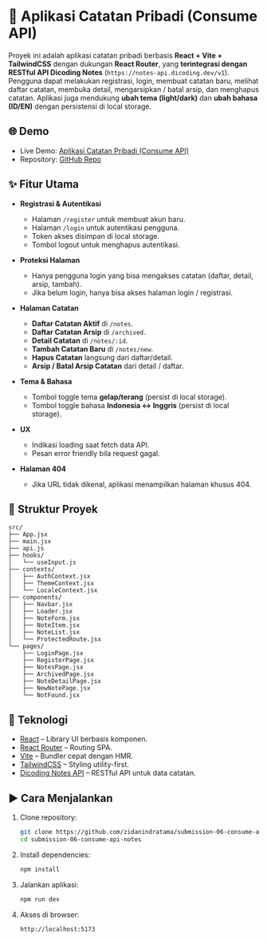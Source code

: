 # 📒 Aplikasi Catatan Pribadi (Consume API)

Proyek ini adalah aplikasi catatan pribadi berbasis **React + Vite + TailwindCSS** dengan dukungan **React Router**, yang **terintegrasi dengan RESTful API Dicoding Notes** (`https://notes-api.dicoding.dev/v1`).
Pengguna dapat melakukan registrasi, login, membuat catatan baru, melihat daftar catatan, membuka detail, mengarsipkan / batal arsip, dan menghapus catatan. Aplikasi juga mendukung **ubah tema (light/dark)** dan **ubah bahasa (ID/EN)** dengan persistensi di local storage.

## 🌐 Demo

- Live Demo: [Aplikasi Catatan Pribadi (Consume API)](https://submission-06-consume-api-notes.vercel.app/login)
- Repository: [GitHub Repo](https://github.com/zidanindratama/submission-06-consume-api-notes)

## ✨ Fitur Utama

- **Registrasi & Autentikasi**

  - Halaman `/register` untuk membuat akun baru.
  - Halaman `/login` untuk autentikasi pengguna.
  - Token akses disimpan di local storage.
  - Tombol logout untuk menghapus autentikasi.

- **Proteksi Halaman**

  - Hanya pengguna login yang bisa mengakses catatan (daftar, detail, arsip, tambah).
  - Jika belum login, hanya bisa akses halaman login / registrasi.

- **Halaman Catatan**

  - **Daftar Catatan Aktif** di `/notes`.
  - **Daftar Catatan Arsip** di `/archived`.
  - **Detail Catatan** di `/notes/:id`.
  - **Tambah Catatan Baru** di `/notes/new`.
  - **Hapus Catatan** langsung dari daftar/detail.
  - **Arsip / Batal Arsip Catatan** dari detail / daftar.

- **Tema & Bahasa**

  - Tombol toggle tema **gelap/terang** (persist di local storage).
  - Tombol toggle bahasa **Indonesia ↔ Inggris** (persist di local storage).

- **UX**

  - Indikasi loading saat fetch data API.
  - Pesan error friendly bila request gagal.

- **Halaman 404**

  - Jika URL tidak dikenal, aplikasi menampilkan halaman khusus 404.

## 📂 Struktur Proyek

```
src/
├── App.jsx
├── main.jsx
├── api.js
├── hooks/
│   └── useInput.js
├── contexts/
│   ├── AuthContext.jsx
│   ├── ThemeContext.jsx
│   └── LocaleContext.jsx
├── components/
│   ├── Navbar.jsx
│   ├── Loader.jsx
│   ├── NoteForm.jsx
│   ├── NoteItem.jsx
│   ├── NoteList.jsx
│   └── ProtectedRoute.jsx
└── pages/
    ├── LoginPage.jsx
    ├── RegisterPage.jsx
    ├── NotesPage.jsx
    ├── ArchivedPage.jsx
    ├── NoteDetailPage.jsx
    ├── NewNotePage.jsx
    └── NotFound.jsx
```

## 🚀 Teknologi

- [React](https://react.dev/) – Library UI berbasis komponen.
- [React Router](https://reactrouter.com/) – Routing SPA.
- [Vite](https://vitejs.dev/) – Bundler cepat dengan HMR.
- [TailwindCSS](https://tailwindcss.com/) – Styling utility-first.
- [Dicoding Notes API](https://notes-api.dicoding.dev/v1) – RESTful API untuk data catatan.

## ▶️ Cara Menjalankan

1. Clone repository:

   ```bash
   git clone https://github.com/zidanindratama/submission-06-consume-api-notes
   cd submission-06-consume-api-notes
   ```

2. Install dependencies:

   ```bash
   npm install
   ```

3. Jalankan aplikasi:

   ```bash
   npm run dev
   ```

4. Akses di browser:

   ```
   http://localhost:5173
   ```
